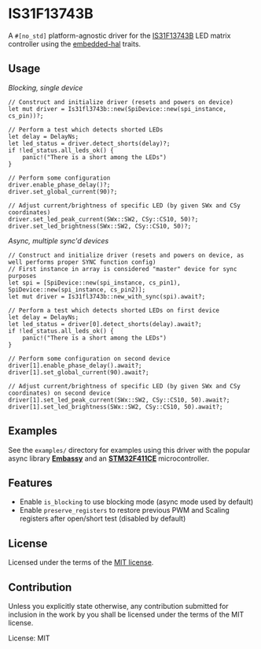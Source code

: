 # IS31F13743B

A `#[no_std]` platform-agnostic driver for the
[IS31F13743B](https://lumissil.com/assets/pdf/core/IS31FL3743B_DS.pdf)
LED matrix controller using the [embedded-hal](https://docs.rs/embedded-hal) traits.

## Usage

*Blocking, single device*
```rust,ignore
// Construct and initialize driver (resets and powers on device)
let mut driver = Is31fl3743b::new(SpiDevice::new(spi_instance, cs_pin))?;

// Perform a test which detects shorted LEDs
let delay = DelayNs;
let led_status = driver.detect_shorts(delay)?;
if !led_status.all_leds_ok() {
    panic!("There is a short among the LEDs")
}

// Perform some configuration
driver.enable_phase_delay()?;
driver.set_global_current(90)?;

// Adjust current/brightness of specific LED (by given SWx and CSy coordinates)
driver.set_led_peak_current(SWx::SW2, CSy::CS10, 50)?;
driver.set_led_brightness(SWx::SW2, CSy::CS10, 50)?;
```

*Async, multiple sync'd devices*
```rust,ignore
// Construct and initialize driver (resets and powers on device, as well performs proper SYNC function config)
// First instance in array is considered "master" device for sync purposes
let spi = [SpiDevice::new(spi_instance, cs_pin1), SpiDevice::new(spi_instance, cs_pin2)];
let mut driver = Is31fl3743b::new_with_sync(spi).await?;

// Perform a test which detects shorted LEDs on first device
let delay = DelayNs;
let led_status = driver[0].detect_shorts(delay).await?;
if !led_status.all_leds_ok() {
    panic!("There is a short among the LEDs")
}

// Perform some configuration on second device
driver[1].enable_phase_delay().await?;
driver[1].set_global_current(90).await?;

// Adjust current/brightness of specific LED (by given SWx and CSy coordinates) on second device
driver[1].set_led_peak_current(SWx::SW2, CSy::CS10, 50).await?;
driver[1].set_led_brightness(SWx::SW2, CSy::CS10, 50).await?;
```
## Examples
See the `examples/` directory for examples using this driver with the popular async library **[Embassy](https://embassy.dev/)** and an **[STM32F411CE](https://www.st.com/en/microcontrollers-microprocessors/stm32f411ce.html)** microcontroller.

## Features

* Enable `is_blocking` to use blocking mode (async mode used by default)
* Enable `preserve_registers` to restore previous PWM and Scaling registers after open/short test (disabled by default)

## License

Licensed under the terms of the [MIT license](http://opensource.org/licenses/MIT).

## Contribution

Unless you explicitly state otherwise, any contribution submitted for
inclusion in the work by you shall be licensed under the terms of the
MIT license.

License: MIT

